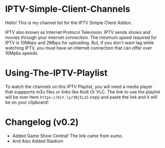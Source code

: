 # IPTV-Simple-Client-Channels

Hello! This is my channel list for the IPTV Simple Client Addon.

IPTV also known as Internet Protocol Television. IPTV sends shows and movies through your internet connection. The minimum speed required for IPTV is 10Mbps and 2Mbps for uploading. But, if you don't want lag while watching IPTV, you must have an internet connection that can offer over 10Mpbs speeds.

# Using-The-IPTV-Playlist
To watch the channels on this IPTV Playlist, you will need a media player that suppports m3u files or links like Kodi Or VLC.
The link to use the playlist will be over here `https://bit.ly/3Bj5L1S`
copy and paste the link and it will be on your clipboard!



# Changelog (v0.2)
- Added Game Show Central! The link came from xumo.
- And Also Added Stadium


